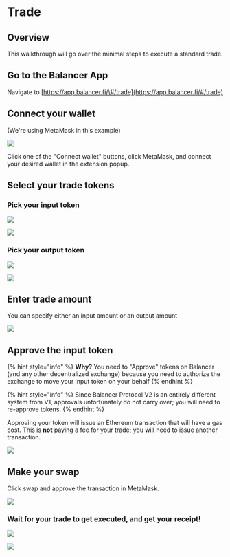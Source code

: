 # Trade

## Overview

This walkthrough will go over the minimal steps to execute a standard trade. 

## Go to the Balancer App

Navigate to [https://app.balancer.fi/\#/trade](https://app.balancer.fi/#/trade)

## Connect your wallet

\(We're using MetaMask in this example\)

![](../../.gitbook/assets/export.jpg)

Click one of the "Connect wallet" buttons, click MetaMask, and connect your desired wallet in the extension popup.

## Select your trade tokens

### Pick your input token

![](../../.gitbook/assets/06_click_token_in.jpg)

![](../../.gitbook/assets/07_pick_token_in.jpg)

### Pick your output token

![](../../.gitbook/assets/08_click_token_out.jpg)

![](../../.gitbook/assets/09_pick_token_out.jpg)

## Enter trade amount

You can specify either an input amount or an output amount

![](../../.gitbook/assets/10_enter_trade_amount.jpg)

## Approve the input token

{% hint style="info" %}
**Why?** You need to "Approve" tokens on Balancer \(and any other decentralized exchange\) because you need to authorize the exchange to move your input token on your behalf
{% endhint %}

{% hint style="info" %}
Since Balancer Protocol V2 is an entirely different system from V1, approvals unfortunately do not carry over; you will need to re-approve tokens.
{% endhint %}

Approving your token will issue an Ethereum transaction that will have a gas cost. This is **not** paying a fee for your trade; you will need to issue another transaction.

![](../../.gitbook/assets/screen-shot-2021-05-10-at-8.48.56-pm.png)

## Make your swap

Click swap and approve the transaction in MetaMask.

![](../../.gitbook/assets/11_approved_now_swap.jpg)

### Wait for your trade to get executed, and get your receipt!

![](../../.gitbook/assets/12_swapping%20%281%29.jpg)

![](../../.gitbook/assets/13_swapped.jpg)


